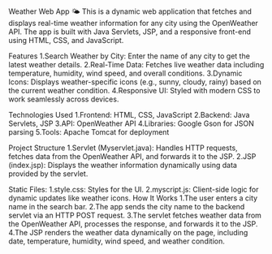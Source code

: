 Weather Web App 🌤️
This is a dynamic web application that fetches and displays real-time weather information for any city using the OpenWeather API. The app is built with Java Servlets, JSP, and a responsive front-end using HTML, CSS, and JavaScript.

Features
1.Search Weather by City: Enter the name of any city to get the latest weather details.
2.Real-Time Data: Fetches live weather data including temperature, humidity, wind speed, and overall conditions.
3.Dynamic Icons: Displays weather-specific icons (e.g., sunny, cloudy, rainy) based on the current weather condition.
4.Responsive UI: Styled with modern CSS to work seamlessly across devices.

Technologies Used
1.Frontend: HTML, CSS, JavaScript
2.Backend: Java Servlets, JSP
3.API: OpenWeather API
4.Libraries: Google Gson for JSON parsing
5.Tools: Apache Tomcat for deployment

Project Structure
1.Servlet (Myservlet.java): Handles HTTP requests, fetches data from the OpenWeather API, and forwards it to the JSP.
2.JSP (index.jsp): Displays the weather information dynamically using data provided by the servlet.

Static Files:
1.style.css: Styles for the UI.
2.myscript.js: Client-side logic for dynamic updates like weather icons.
How It Works
1.The user enters a city name in the search bar.
2.The app sends the city name to the backend servlet via an HTTP POST request.
3.The servlet fetches weather data from the OpenWeather API, processes the response, and forwards it to the JSP.
4.The JSP renders the weather data dynamically on the page, including date, temperature, humidity, wind speed, and weather condition.
